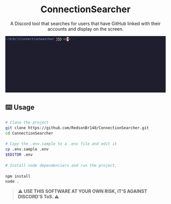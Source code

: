 <h1 align=center>ConnectionSearcher</h1>
<p align=center>A Discord tool that searches for users that have GitHub linked with their accounts and display on the screen.</p>

<p align="center">
  <img src="docs/demo.gif" width=650>
</p>

## :keyboard: Usage
```bash
# Clone the project
git clone https://github.com/RedsonBr140/ConnectionSearcher.git
cd ConnectionSearcher

# Copy the .env.sample to a .env file and edit it
cp .env.sample .env
$EDITOR .env

# Install node dependenciers and run the project.

npm install
node .
```
> :warning: **USE THIS SOFTWARE AT YOUR OWN RISK, IT'S AGAINST DISCORD'S ToS. :warning:**
